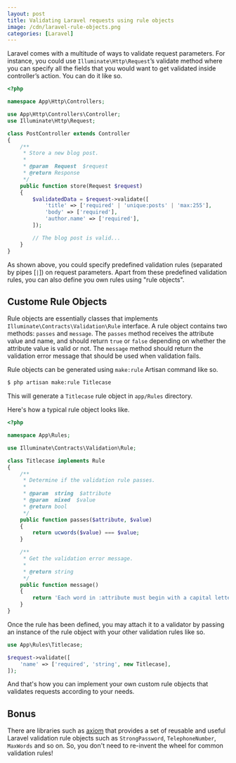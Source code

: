 ```yaml
---
layout: post
title: Validating Laravel requests using rule objects
image: /cdn/laravel-rule-objects.png
categories: [Laravel]
---
```


Laravel comes with a multitude of ways to validate request parameters. For instance, you could use `Illuminate\Http\Request`’s validate method where you can specify all the fields that you would want to get validated inside controller’s action. You can do it like so.

```php
<?php

namespace App\Http\Controllers;

use App\Http\Controllers\Controller;
use Illuminate\Http\Request;

class PostController extends Controller
{
    /**
     * Store a new blog post.
     *
     * @param  Request  $request
     * @return Response
     */
    public function store(Request $request)
    {
        $validatedData = $request->validate([
            'title' => ['required' | 'unique:posts' | 'max:255'],
            'body' => ['required'],
            'author.name' => ['required'],
        ]);

        // The blog post is valid...
    }
}
```

As shown above, you could specify predefined validation rules (separated by pipes [`|`]) on request parameters. Apart from these predefined validation rules, you can also define you own rules using "rule objects".

## Custome Rule Objects

Rule objects are essentially classes that implements `Illuminate\Contracts\Validation\Rule` interface. A rule object contains two methods: `passes` and `message`. The `passes` method receives the attribute value and name, and should return `true` or `false` depending on whether the attribute value is valid or not. The `message` method should return the validation error message that should be used when validation fails.

Rule objects can be generated using `make:rule` Artisan command like so.

```bash
$ php artisan make:rule Titlecase
```

This will generate a `Titlecase` rule object in `app/Rules` directory.

Here's how a typical rule object looks like.

```php
<?php

namespace App\Rules;

use Illuminate\Contracts\Validation\Rule;

class Titlecase implements Rule
{
    /**
     * Determine if the validation rule passes.
     *
     * @param  string  $attribute
     * @param  mixed  $value
     * @return bool
     */
    public function passes($attribute, $value)
    {
        return ucwords($value) === $value;
    }

    /**
     * Get the validation error message.
     *
     * @return string
     */
    public function message()
    {
        return 'Each word in :attribute must begin with a capital letter';
    }
}
```

Once the rule has been defined, you may attach it to a validator by passing an instance of the rule object with your other validation rules like so.

```php
use App\Rules\Titlecase;

$request->validate([
    'name' => ['required', 'string', new Titlecase],
]);
```

And that's how you can implement your own custom rule objects that validates requests according to your needs.

## Bonus

There are libraries such as [axiom](https://github.com/mattkingshott/axiom) that provides a set of reusable and useful Laravel validation rule objects such as `StrongPassword`, `TelephoneNumber`, `MaxWords` and so on. So, you don't need to re-invent the wheel for common validation rules!